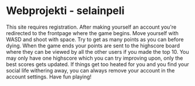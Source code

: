 # Webprojekti - selainpeli
This site requires registration. After making yourself an account you're redirected to the frontpage where the game begins.
Move yourself with WASD and shoot with space. Try to get as many points as you can before dying. When the game ends your points are sent to the highscore board where they can be viewed by all the other users if you made the top 10. You may only have one highscore which you can try improving upon, only the best scores gets updated. If things get too heated for you and you find your social life withering away, you can always remove your account in the account settings.
Have fun playing!